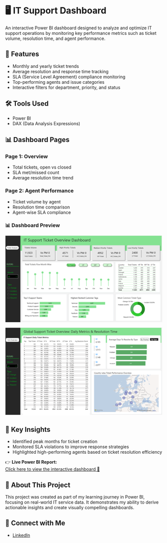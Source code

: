 # 🖥️ IT Support Dashboard

An interactive Power BI dashboard designed to analyze and optimize IT support operations by monitoring key performance metrics such as ticket volume, resolution time, and agent performance.

## 📂 Features

- Monthly and yearly ticket trends
- Average resolution and response time tracking
- SLA (Service Level Agreement) compliance monitoring
- Top-performing agents and issue categories
- Interactive filters for department, priority, and status

## 🛠️ Tools Used

- Power BI
- DAX (Data Analysis Expressions)

## 📊 Dashboard Pages

### Page 1: Overview
- Total tickets, open vs closed
- SLA met/missed count
- Average resolution time trend

### Page 2: Agent Performance
- Ticket volume by agent
- Resolution time comparison
- Agent-wise SLA compliance

### 📊 Dashboard Preview

<p align="center">
  <img src="IT - 1.png" alt="IT - 1" width="1200"/>
</p>

<p align="center">
  <img src="IT - 2 .png " alt="IT - 1" width="1200"/>
</p>

## 🧠 Key Insights

- Identified peak months for ticket creation
- Monitored SLA violations to improve response strategies
- Highlighted high-performing agents based on ticket resolution efficiency

👉 **Live Power BI Report:**  
[Click here to view the interactive dashboard 🔗](https://app.powerbi.com/view?r=eyJrIjoiYzE0YjE5NTMtNGZiMS00NGJlLTg5ZWEtMjE0ZWRjMWQ4MzFhIiwidCI6IjI1Y2UwMjYxLWJiZDYtNDljZC1hMWUyLTU0MjYwODg2ZDE1OSJ9)


## 📌 About This Project

This project was created as part of my learning journey in Power BI, focusing on real-world IT service data. It demonstrates my ability to derive actionable insights and create visually compelling dashboards.

## 🔗 Connect with Me

- [LinkedIn](https://www.linkedin.com/in/yuvarajmanalyst)
